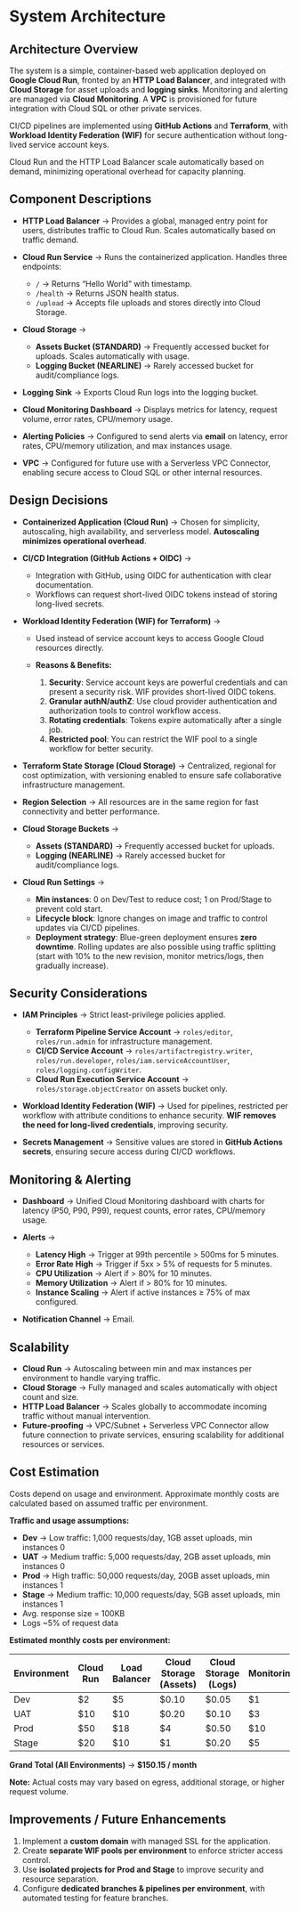 # System Architecture

## Architecture Overview

The system is a simple, container-based web application deployed on **Google Cloud Run**, fronted by an **HTTP Load Balancer**, and integrated with **Cloud Storage** for asset uploads and **logging sinks**. Monitoring and alerting are managed via **Cloud Monitoring**. A **VPC** is provisioned for future integration with Cloud SQL or other private services.

CI/CD pipelines are implemented using **GitHub Actions** and **Terraform**, with **Workload Identity Federation (WIF)** for secure authentication without long-lived service account keys.

Cloud Run and the HTTP Load Balancer scale automatically based on demand, minimizing operational overhead for capacity planning.

## Component Descriptions

* **HTTP Load Balancer** → Provides a global, managed entry point for users, distributes traffic to Cloud Run. Scales automatically based on traffic demand.
* **Cloud Run Service** → Runs the containerized application. Handles three endpoints:

  * `/` → Returns “Hello World” with timestamp.
  * `/health` → Returns JSON health status.
  * `/upload` → Accepts file uploads and stores directly into Cloud Storage.
* **Cloud Storage** →

  * **Assets Bucket (STANDARD)** → Frequently accessed bucket for uploads. Scales automatically with usage.
  * **Logging Bucket (NEARLINE)** → Rarely accessed bucket for audit/compliance logs.
* **Logging Sink** → Exports Cloud Run logs into the logging bucket.
* **Cloud Monitoring Dashboard** → Displays metrics for latency, request volume, error rates, CPU/memory usage.
* **Alerting Policies** → Configured to send alerts via **email** on latency, error rates, CPU/memory utilization, and max instances usage.
* **VPC** → Configured for future use with a Serverless VPC Connector, enabling secure access to Cloud SQL or other internal resources.

## Design Decisions

* **Containerized Application (Cloud Run)** → Chosen for simplicity, autoscaling, high availability, and serverless model. **Autoscaling minimizes operational overhead**.

* **CI/CD Integration (GitHub Actions + OIDC)** →

  * Integration with GitHub, using OIDC for authentication with clear documentation.
  * Workflows can request short-lived OIDC tokens instead of storing long-lived secrets.

* **Workload Identity Federation (WIF) for Terraform)** →

  * Used instead of service account keys to access Google Cloud resources directly.
  * **Reasons & Benefits:**

    1. **Security**: Service account keys are powerful credentials and can present a security risk. WIF provides short-lived OIDC tokens.
    2. **Granular authN/authZ**: Use cloud provider authentication and authorization tools to control workflow access.
    3. **Rotating credentials**: Tokens expire automatically after a single job.
    4. **Restricted pool**: You can restrict the WIF pool to a single workflow for better security.

* **Terraform State Storage (Cloud Storage)** → Centralized, regional for cost optimization, with versioning enabled to ensure safe collaborative infrastructure management.

* **Region Selection** → All resources are in the same region for fast connectivity and better performance.

* **Cloud Storage Buckets** →

  * **Assets (STANDARD)** → Frequently accessed bucket for uploads.
  * **Logging (NEARLINE)** → Rarely accessed bucket for audit/compliance logs.

* **Cloud Run Settings** →

  * **Min instances**: 0 on Dev/Test to reduce cost; 1 on Prod/Stage to prevent cold start.
  * **Lifecycle block**: Ignore changes on image and traffic to control updates via CI/CD pipelines.
  * **Deployment strategy**: Blue-green deployment ensures **zero downtime**. Rolling updates are also possible using traffic splitting (start with 10% to the new revision, monitor metrics/logs, then gradually increase).

## Security Considerations

* **IAM Principles** → Strict least-privilege policies applied.

  * **Terraform Pipeline Service Account** → `roles/editor`, `roles/run.admin` for infrastructure management.
  * **CI/CD Service Account** → `roles/artifactregistry.writer`, `roles/run.developer`, `roles/iam.serviceAccountUser`, `roles/logging.configWriter`.
  * **Cloud Run Execution Service Account** → `roles/storage.objectCreator` on assets bucket only.

* **Workload Identity Federation (WIF)** → Used for pipelines, restricted per workflow with attribute conditions to enhance security. **WIF removes the need for long-lived credentials**, improving security.

* **Secrets Management** → Sensitive values are stored in **GitHub Actions secrets**, ensuring secure access during CI/CD workflows.

## Monitoring & Alerting

* **Dashboard** → Unified Cloud Monitoring dashboard with charts for latency (P50, P90, P99), request counts, error rates, CPU/memory usage.
* **Alerts** →

  * **Latency High** → Trigger at 99th percentile > 500ms for 5 minutes.
  * **Error Rate High** → Trigger if 5xx > 5% of requests for 5 minutes.
  * **CPU Utilization** → Alert if > 80% for 10 minutes.
  * **Memory Utilization** → Alert if > 80% for 10 minutes.
  * **Instance Scaling** → Alert if active instances ≥ 75% of max configured.
* **Notification Channel** → Email.

## Scalability

* **Cloud Run** → Autoscaling between min and max instances per environment to handle varying traffic.
* **Cloud Storage** → Fully managed and scales automatically with object count and size.
* **HTTP Load Balancer** → Scales globally to accommodate incoming traffic without manual intervention.
* **Future-proofing** → VPC/Subnet + Serverless VPC Connector allow future connection to private services, ensuring scalability for additional resources or services.

## Cost Estimation

Costs depend on usage and environment. Approximate monthly costs are calculated based on assumed traffic per environment.

**Traffic and usage assumptions:**

* **Dev** → Low traffic: 1,000 requests/day, 1GB asset uploads, min instances 0
* **UAT** → Medium traffic: 5,000 requests/day, 2GB asset uploads, min instances 0
* **Prod** → High traffic: 50,000 requests/day, 20GB asset uploads, min instances 1
* **Stage** → Medium traffic: 10,000 requests/day, 5GB asset uploads, min instances 1
* Avg. response size = 100KB
* Logs ~5% of request data

**Estimated monthly costs per environment:**

| Environment | Cloud Run | Load Balancer | Cloud Storage (Assets) | Cloud Storage (Logs) | Monitoring/Logging | **Total**  |
| ----------- | --------- | ------------- | ---------------------- | -------------------- | ------------------ | ---------- |
| Dev         | $2        | $5            | $0.10                  | $0.05                | $1                 | **$8.15**  |
| UAT         | $10       | $10           | $0.20                  | $0.10                | $3                 | **$23.30** |
| Prod        | $50       | $18           | $4                     | $0.50                | $10                | **$82.50** |
| Stage       | $20       | $10           | $1                     | $0.20                | $5                 | **$36.20** |

**Grand Total (All Environments)** → **$150.15 / month**

**Note:** Actual costs may vary based on egress, additional storage, or higher request volume.

## Improvements / Future Enhancements

1. Implement a **custom domain** with managed SSL for the application.
2. Create **separate WIF pools per environment** to enforce stricter access control.
3. Use **isolated projects for Prod and Stage** to improve security and resource separation.
4. Configure **dedicated branches & pipelines per environment**, with automated testing for feature branches.
